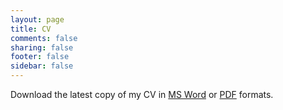 ```yaml
---
layout: page
title: CV
comments: false
sharing: false
footer: false
sidebar: false
---
```


Download the latest copy of my CV in [MS Word](./CV-of-Patrick-Neave.doc) or [PDF](./CV-of-Patrick-Neave.pdf) formats.
